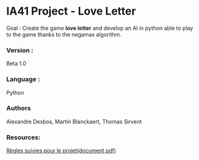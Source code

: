 # IA41 Project - Love Letter 

Goal : Create the game **love letter** and develop an AI in python able to play to the game thanks to 
the negamax algorithm.

### Version : 
Beta 1.0

### Language : 
Python

### Authors
Alexandre Desbos, Martin Blanckaert, Thomas Sirvent

### Resources:

[Règles suivies pour le projet(document pdf)](https://images.zmangames.com/filer_public/5b/6c/5b6c17d7-7e0e-4b70-a311-9a6c32066010/ll-rulebook.pdf) 
